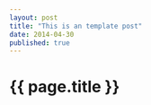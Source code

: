 ```yaml
---
layout: post
title: "This is an template post"
date: 2014-04-30
published: true
---
```


# {{ page.title }}